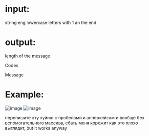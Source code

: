 # input: 
string eng lowercase letters with 1 an the end

# output:
length of the message 

Codes 

Message

# Example: 

![image](https://github.com/drlinggg/haffman-code/assets/124909828/0d843157-89fd-4bad-b89b-6ae998fce752)
![image](https://github.com/drlinggg/haffman-code/assets/124909828/029b0172-5a65-4337-b5ec-537030f2edef)

перепишите эту хуйню с пробелами и апперкейсом и вообще без вспомогательного массива, ебать меня корежит как это плохо выглядит, but it works anyway
